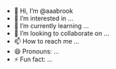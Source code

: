 - 👋 Hi, I’m @aaabrook
- 👀 I’m interested in ...
- 🌱 I’m currently learning ...
- 💞️ I’m looking to collaborate on ...
- 📫 How to reach me ...
- 😄 Pronouns: ...
- ⚡ Fun fact: ...

<!---
aaabrook/aaabrook is a ✨ special ✨ repository because its `README.md` (this file) appears on your GitHub profile.
You can click the Preview link to take a look at your changes.
--->
